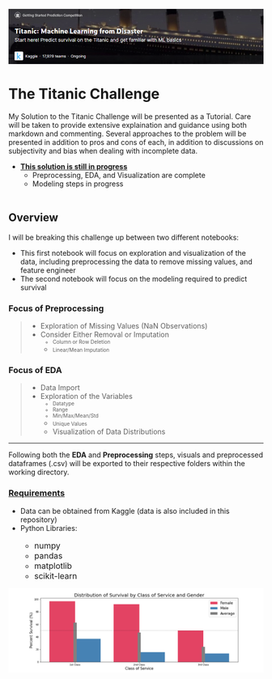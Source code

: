 ![](Images/titanic2.png) <br/>
# The Titanic Challenge

My Solution to the Titanic Challenge will be presented as a Tutorial. Care will be taken to provide extensive explaination and guidance using both markdown and commenting. Several approaches to the problem will be presented in addition to pros and cons of each, in addition to discussions on subjectivity and bias when dealing with incomplete data.


* <b><ins>This solution is still in progress</ins></b>
    * Preprocessing, EDA, and Visualization are complete
    * Modeling steps in progress
<br/><br/>

## Overview

I will be breaking this challenge up between two different notebooks:
* This first notebook will focus on exploration and visualization of the data, including preprocessing the data to remove missing values, and feature engineer
* The second notebook will focus on the modeling required to predict survival

### Focus of Preprocessing
>* Exploration of Missing Values (NaN Observations)
>* Consider Either Removal or Imputation<br/><font size = '1'>
>   * Column or Row Deletion
>   * Linear/Mean Imputation</font>

### Focus of EDA
>* Data Import
>* Exploration of the Variables<br/><font size = '1'>
>   * Datatype
>   * Range
>   * Min/Max/Mean/Std
>   * Unique Values</font>
>   * Visualization of Data Distributions
    
--------------
Following both the **EDA** and **Preprocessing** steps, visuals and preprocessed dataframes (.csv) will be exported to their respective folders within the working directory.

### <u>Requirements</u>
* Data can be obtained from Kaggle (data is also included in this repository)
* Python Libraries:<br/><font size = '3'>
    * numpy
    * pandas
    * matplotlib
    * scikit-learn 
</font>

![](Images/Survival_By_Class_and_Gender.png)
